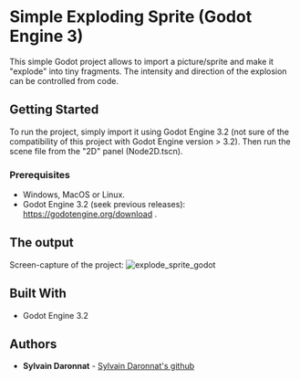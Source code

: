 # Simple Exploding Sprite (Godot Engine 3)
This simple Godot project allows to import a picture/sprite and make it "explode" into tiny fragments.
The intensity and direction of the explosion can be controlled from code.

## Getting Started

To run the project, simply import it using Godot Engine 3.2 (not sure of the compatibility of this project with Godot Engine version > 3.2).
Then run the scene file from the "2D" panel (Node2D.tscn).

### Prerequisites

* Windows, MacOS or Linux.
* Godot Engine 3.2 (seek previous releases): https://godotengine.org/download .

## The output

Screen-capture of the project:
![explode_sprite_godot](https://user-images.githubusercontent.com/32872858/196038364-7a464096-b02b-4e7c-af50-ebd0dc6d6ce9.gif)

## Built With

* Godot Engine 3.2

## Authors

* **Sylvain Daronnat** - [Sylvain Daronnat's github](https://github.com/daronnat)
